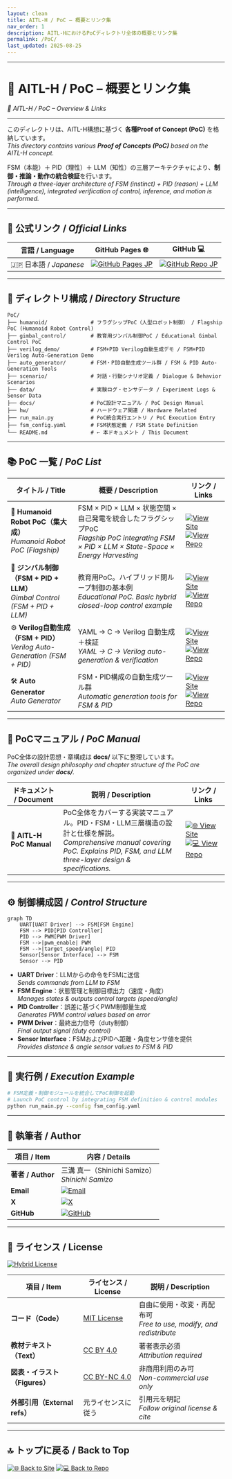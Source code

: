 ```yaml
---
layout: clean
title: AITL-H / PoC – 概要とリンク集
nav_order: 1
description: AITL-HにおけるPoCディレクトリ全体の概要とリンク集
permalink: /PoC/
last_updated: 2025-08-25
---
```


---

# 🤖 **AITL-H / PoC – 概要とリンク集**  
*🤖 AITL-H / PoC – Overview & Links*

---

このディレクトリは、AITL-H構想に基づく **各種Proof of Concept (PoC)** を格納しています。  
*This directory contains various **Proof of Concepts (PoC)** based on the AITL-H concept.*  

FSM（本能）＋ PID（理性）＋ LLM（知性）の三層アーキテクチャにより、**制御・推論・動作の統合検証**を行います。  
*Through a three-layer architecture of FSM (instinct) + PID (reason) + LLM (intelligence), integrated verification of control, inference, and motion is performed.*  

---

## 🔗 公式リンク / *Official Links*

| 言語 / Language | GitHub Pages 🌐 | GitHub 💻 |
|-----------------|----------------|-----------|
| 🇯🇵 日本語 / *Japanese* | [![GitHub Pages JP](https://img.shields.io/badge/GitHub%20Pages-日本語版-brightgreen?logo=github)](https://samizo-aitl.github.io/AITL-H/PoC/) | [![GitHub Repo JP](https://img.shields.io/badge/GitHub-日本語版-blue?logo=github)](https://github.com/Samizo-AITL/AITL-H/tree/main/PoC) |

---

## 📁 ディレクトリ構成 / *Directory Structure*

```
PoC/
├── humanoid/              # フラグシップPoC（人型ロボット制御） / Flagship PoC (Humanoid Robot Control)
├── gimbal_control/        # 教育用ジンバル制御PoC / Educational Gimbal Control PoC
├── verilog_demo/          # FSM+PID Verilog自動生成デモ / FSM+PID Verilog Auto-Generation Demo
├── auto_generator/        # FSM・PID自動生成ツール群 / FSM & PID Auto-Generation Tools
├── scenario/              # 対話・行動シナリオ定義 / Dialogue & Behavior Scenarios
├── data/                  # 実験ログ・センサデータ / Experiment Logs & Sensor Data
├── docs/                  # PoC設計マニュアル / PoC Design Manual
├── hw/                    # ハードウェア関連 / Hardware Related
├── run_main.py            # PoC統合実行エントリ / PoC Execution Entry
├── fsm_config.yaml        # FSM状態定義 / FSM State Definition
└── README.md              # ← 本ドキュメント / This Document
```

---

## 📚 PoC 一覧 / *PoC List*

| タイトル / Title | 概要 / Description | リンク / Links |
|---|---|---|
| 🚩 **Humanoid Robot PoC（集大成）**<br/>*Humanoid Robot PoC (Flagship)* | FSM × PID × LLM × 状態空間 × 自己発電を統合したフラグシップPoC<br/>*Flagship PoC integrating FSM × PID × LLM × State-Space × Energy Harvesting* | [![View Site](https://img.shields.io/badge/View-Site-brightgreen?logo=github)](./humanoid/) [![View Repo](https://img.shields.io/badge/View-Repo-blue?logo=github)](https://github.com/Samizo-AITL/AITL-H/tree/main/PoC/humanoid) |
| 🧭 **ジンバル制御（FSM + PID + LLM）**<br/>*Gimbal Control (FSM + PID + LLM)* | 教育用PoC。ハイブリッド閉ループ制御の基本例<br/>*Educational PoC. Basic hybrid closed-loop control example* | [![View Site](https://img.shields.io/badge/View-Site-brightgreen?logo=github)](./gimbal_control/) [![View Repo](https://img.shields.io/badge/View-Repo-blue?logo=github)](https://github.com/Samizo-AITL/AITL-H/tree/main/PoC/gimbal_control) |
| ⚙️ **Verilog自動生成（FSM + PID）**<br/>*Verilog Auto-Generation (FSM + PID)* | YAML → C → Verilog 自動生成＋検証<br/>*YAML → C → Verilog auto-generation & verification* | [![View Site](https://img.shields.io/badge/View-Site-brightgreen?logo=github)](./verilog_demo/) [![View Repo](https://img.shields.io/badge/View-Repo-blue?logo=github)](https://github.com/Samizo-AITL/AITL-H/tree/main/PoC/verilog_demo) |
| 🛠 **Auto Generator**<br/>*Auto Generator* | FSM・PID構成の自動生成ツール群<br/>*Automatic generation tools for FSM & PID* | [![View Site](https://img.shields.io/badge/View-Site-brightgreen?logo=github)](./auto_generator/) [![View Repo](https://img.shields.io/badge/View-Repo-blue?logo=github)](https://github.com/Samizo-AITL/AITL-H/tree/main/PoC/auto_generator) |

---

## 📑 PoCマニュアル / *PoC Manual*

PoC全体の設計思想・章構成は **docs/** 以下に整理しています。  
*The overall design philosophy and chapter structure of the PoC are organized under **docs/**.*  

| ドキュメント / Document | 説明 / Description | リンク / Links |
|--------------|------|--------|
| 📘 **AITL-H PoC Manual** | PoC全体をカバーする実装マニュアル。PID・FSM・LLM三層構造の設計と仕様を解説。<br/>*Comprehensive manual covering PoC. Explains PID, FSM, and LLM three-layer design & specifications.* | [![🌐 View Site](https://img.shields.io/badge/View-Site-brightgreen?logo=github)](../docs/) [![💻 View Repo](https://img.shields.io/badge/View-Repo-blue?logo=github)](https://github.com/Samizo-AITL/AITL-H/tree/main/docs) |

---

## ⚙️ 制御構成図 / *Control Structure*

```mermaid
graph TD
    UART[UART Driver] --> FSM[FSM Engine]
    FSM --> PID[PID Controller]
    PID --> PWM[PWM Driver]
    FSM -->|pwm_enable| PWM
    FSM -->|target_speed/angle| PID
    Sensor[Sensor Interface] --> FSM
    Sensor --> PID
```

- **UART Driver**：LLMからの命令をFSMに送信  
  *Sends commands from LLM to FSM*  
- **FSM Engine**：状態管理と制御目標出力（速度・角度）  
  *Manages states & outputs control targets (speed/angle)*  
- **PID Controller**：誤差に基づくPWM制御量生成  
  *Generates PWM control values based on error*  
- **PWM Driver**：最終出力信号（duty制御）  
  *Final output signal (duty control)*  
- **Sensor Interface**：FSMおよびPIDへ距離・角度センサ値を提供  
  *Provides distance & angle sensor values to FSM & PID*  

---

## 🚀 実行例 / *Execution Example*

```bash
# FSM定義・制御モジュールを統合してPoC制御を起動
# Launch PoC control by integrating FSM definition & control modules
python run_main.py --config fsm_config.yaml
```

---

## 👤 執筆者 / Author

| 項目 / Item | 内容 / Details |
|---|---|
| **著者 / Author** | 三溝 真一（Shinichi Samizo）<br/>*Shinichi Samizo* |
| **Email** | [![Email](https://img.shields.io/badge/Email-shin3t72%40gmail.com-red?style=for-the-badge&logo=gmail)](mailto:shin3t72@gmail.com) |
| **X** | [![X](https://img.shields.io/badge/X-@shin3t72-black?style=for-the-badge&logo=x)](https://x.com/shin3t72) |
| **GitHub** | [![GitHub](https://img.shields.io/badge/GitHub-Samizo--AITL-blue?style=for-the-badge&logo=github)](https://github.com/Samizo-AITL) |

---

## 📄 ライセンス / License
[![Hybrid License](https://img.shields.io/badge/license-Hybrid-blueviolet)](#-ライセンス--license)

| 項目 / Item | ライセンス / License | 説明 / Description |
|-------------|----------------------|--------------------|
| **コード（Code）** | [MIT License](https://opensource.org/licenses/MIT) | 自由に使用・改変・再配布可<br/>*Free to use, modify, and redistribute* |
| **教材テキスト（Text）** | [CC BY 4.0](https://creativecommons.org/licenses/by/4.0/) | 著者表示必須<br/>*Attribution required* |
| **図表・イラスト（Figures）** | [CC BY-NC 4.0](https://creativecommons.org/licenses/by-nc/4.0/) | 非商用利用のみ可<br/>*Non-commercial use only* |
| **外部引用（External refs）** | 元ライセンスに従う | 引用元を明記<br/>*Follow original license & cite* |

---

## 🔝 トップに戻る / Back to Top
[![🌐 Back to Site](https://img.shields.io/badge/Back_to-Site-brightgreen?logo=github)](../) [![💻 Back to Repo](https://img.shields.io/badge/Back_to-Repo-blue?logo=github)](https://github.com/Samizo-AITL/AITL-H)

